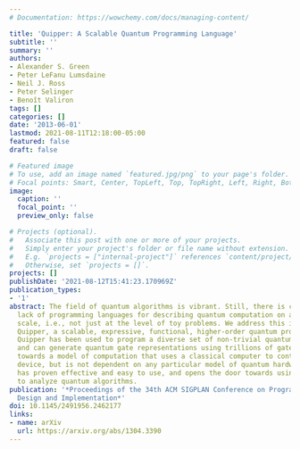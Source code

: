 ```yaml
---
# Documentation: https://wowchemy.com/docs/managing-content/

title: 'Quipper: A Scalable Quantum Programming Language'
subtitle: ''
summary: ''
authors:
- Alexander S. Green
- Peter LeFanu Lumsdaine
- Neil J. Ross
- Peter Selinger
- Benoît Valiron
tags: []
categories: []
date: '2013-06-01'
lastmod: 2021-08-11T12:18:00-05:00
featured: false
draft: false

# Featured image
# To use, add an image named `featured.jpg/png` to your page's folder.
# Focal points: Smart, Center, TopLeft, Top, TopRight, Left, Right, BottomLeft, Bottom, BottomRight.
image:
  caption: ''
  focal_point: ''
  preview_only: false

# Projects (optional).
#   Associate this post with one or more of your projects.
#   Simply enter your project's folder or file name without extension.
#   E.g. `projects = ["internal-project"]` references `content/project/deep-learning/index.md`.
#   Otherwise, set `projects = []`.
projects: []
publishDate: '2021-08-12T15:41:23.170969Z'
publication_types:
- '1'
abstract: The field of quantum algorithms is vibrant. Still, there is currently a
  lack of programming languages for describing quantum computation on a practical
  scale, i.e., not just at the level of toy problems. We address this issue by introducing
  Quipper, a scalable, expressive, functional, higher-order quantum programming language.
  Quipper has been used to program a diverse set of non-trivial quantum algorithms,
  and can generate quantum gate representations using trillions of gates. It is geared
  towards a model of computation that uses a classical computer to control a quantum
  device, but is not dependent on any particular model of quantum hardware. Quipper
  has proven effective and easy to use, and opens the door towards using formal methods
  to analyze quantum algorithms.
publication: '*Proceedings of the 34th ACM SIGPLAN Conference on Programming Language
  Design and Implementation*'
doi: 10.1145/2491956.2462177
links:
- name: arXiv
  url: https://arxiv.org/abs/1304.3390
---
```

